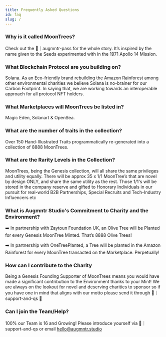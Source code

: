 ```yaml
---
title: Frequently Asked Questions
id: faq
slug: /
---
```


### Why is it called MoonTrees?
Check out the 🌳｜augmntr-pass for the whole story. It’s inspired by the name given to the Seeds experimented with in the 1971 Apollo 14 Mission.

### What Blockchain Protocol are you building on?
Solana. As an Eco-friendly brand rebuilding the Amazon Rainforest among other environmental charities we believe Solana is no-brainer for our Carbon Footprint. In saying that, we are working towards an interoperable approach for all protocol NFT holders.


### What Marketplaces will MoonTrees be listed in?
Magic Eden, Solanart & OpenSea.


### What are the number of traits in the collection?
Over 150 Hand-Illustrated Traits programmatically re-generated into a collection of 8888 MoonTrees.

### What are the Rarity Levels in the Collection?
MoonTrees, being the Genesis collection, will all share the same privileges and utility equally. There will be approx 35 x 1/1 MoonTree’s that are novel by design ONLY, and share the same utility as the rest. Those 1/1's will be stored in the company reserve and gifted to Honorary Individuals in our pursuit for real-world B2B Partnerships, Special Recruits and Tech-Industry Influencers etc

### What is Augmntr Studio's Commitment to Charity and the Environment?
➡️ In partnership with Zaytoun Foundation UK, an Olive Tree will be Planted for every Genesis MoonTree Minted. That’s 8888 Olive Trees!

➡️ In partnership with OneTreePlanted, a Tree will be planted in the Amazon Rainforest for every MoonTree transacted on the Marketplace. Perpetually!

### How can I contribute to the Charity
Being a Genesis Founding Supporter of MoonTrees means you would have made a significant contribution to the Environment thanks to your Mint! We are always on the lookout for novel and deserving charities to sponsor so if you have one in mind that aligns with our motto please send it through 🙋｜support-and-qs 🙏

### Can I join the Team/Help?
100% our Team is 16 and Growing! Please introduce yourself via 🙋｜support-and-qs or email hello@augmntr.studio

### 

### 
